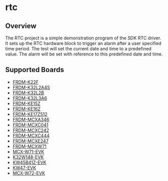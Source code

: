 # rtc

## Overview
The RTC project is a simple demonstration program of the SDK RTC driver. It sets up the RTC
hardware block to trigger an alarm after a user specified time period. The test will set the current
date and time to a predefined value. The alarm will be set with reference to this predefined date
and time.

## Supported Boards
- [FRDM-K22F](../../_boards/frdmk22f/driver_examples/rtc/example_board_readme.md)
- [FRDM-K32L2A4S](../../_boards/frdmk32l2a4s/driver_examples/rtc/example_board_readme.md)
- [FRDM-K32L2B](../../_boards/frdmk32l2b/driver_examples/rtc/example_board_readme.md)
- [FRDM-K32L3A6](../../_boards/frdmk32l3a6/driver_examples/rtc/example_board_readme.md)
- [FRDM-KE15Z](../../_boards/frdmke15z/driver_examples/rtc/example_board_readme.md)
- [FRDM-KE16Z](../../_boards/frdmke16z/driver_examples/rtc/example_board_readme.md)
- [FRDM-KE17Z512](../../_boards/frdmke17z512/driver_examples/rtc/example_board_readme.md)
- [FRDM-MCXA346](../../_boards/frdmmcxa346/driver_examples/rtc/example_board_readme.md)
- [FRDM-MCXC041](../../_boards/frdmmcxc041/driver_examples/rtc/example_board_readme.md)
- [FRDM-MCXC242](../../_boards/frdmmcxc242/driver_examples/rtc/example_board_readme.md)
- [FRDM-MCXC444](../../_boards/frdmmcxc444/driver_examples/rtc/example_board_readme.md)
- [FRDM-MCXE247](../../_boards/frdmmcxe247/driver_examples/rtc/example_board_readme.md)
- [FRDM-MCXW71](../../_boards/frdmmcxw71/driver_examples/rtc/example_board_readme.md)
- [MCX-W71-EVK](../../../_boards/mcxw71evk/driver_examples/rtc/example_board_readme.md)
- [K32W148-EVK](../../_boards/k32w148evk/driver_examples/rtc/example_board_readme.md)
- [KW45B41Z-EVK](../../_boards/kw45b41zevk/driver_examples/rtc/example_board_readme.md)
- [KW47-EVK](../../_boards/kw47evk/driver_examples/rtc/example_board_readme.md)
- [MCX-W72-EVK](../../_boards/mcxw72evk/driver_examples/rtc/example_board_readme.md)
